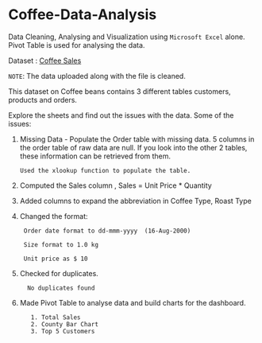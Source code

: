 # Coffee-Data-Analysis
Data Cleaning, Analysing and Visualization using `Microsoft Excel` alone. Pivot Table is used for analysing the data.

Dataset : [Coffee Sales](https://github.com/mochen862/excel-project-coffee-sales/blob/main/coffeeOrdersData.xlsx)

`NOTE`: The data uploaded along with the file is cleaned.

This dataset on Coffee beans contains 3 different tables customers, products and orders. 

Explore the sheets and find out the issues with the data. Some of the issues:

1. Missing Data - Populate the Order table with missing data. 5 columns in the order table of raw data are null. If you look into the other 2 tables, these information can be retrieved from them. 

       Used the xlookup function to populate the table.

2. Computed the Sales column , Sales = Unit Price * Quantity

3. Added columns to expand the abbreviation in Coffee Type, Roast Type

4. Changed the format:

        Order date format to dd-mmm-yyyy  (16-Aug-2000)
   
        Size format to 1.0 kg

        Unit price as $ 10

5. Checked for duplicates. 
   
         No duplicates found

7. Made Pivot Table to analyse data and build charts for the dashboard.

          1. Total Sales 
          2. County Bar Chart
          3. Top 5 Customers

